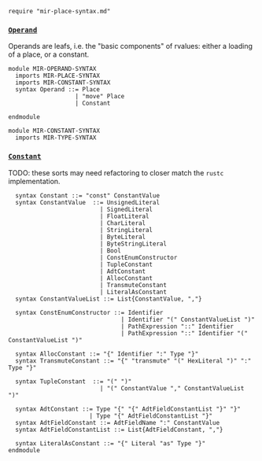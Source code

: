 ```k
require "mir-place-syntax.md"
```

### [`Operand`](https://doc.rust-lang.org/beta/nightly-rustc/rustc_middle/mir/enum.Operand.html)

Operands are leafs, i.e. the "basic components" of rvalues: either a loading of a place, or a constant.

```k
module MIR-OPERAND-SYNTAX
  imports MIR-PLACE-SYNTAX
  imports MIR-CONSTANT-SYNTAX
  syntax Operand ::= Place
                   | "move" Place
                   | Constant

endmodule
```

```k
module MIR-CONSTANT-SYNTAX
  imports MIR-TYPE-SYNTAX
```

### [`Constant`](https://doc.rust-lang.org/beta/nightly-rustc/rustc_middle/mir/struct.Constant.html)

TODO: these sorts may need refactoring to closer match the `rustc` implementation.

```k
  syntax Constant ::= "const" ConstantValue
  syntax ConstantValue  ::= UnsignedLiteral
                          | SignedLiteral
                          | FloatLiteral
                          | CharLiteral
                          | StringLiteral
                          | ByteLiteral
                          | ByteStringLiteral
                          | Bool
                          | ConstEnumConstructor
                          | TupleConstant
                          | AdtConstant
                          | AllocConstant
                          | TransmuteConstant
                          | LiteralAsConstant
  syntax ConstantValueList ::= List{ConstantValue, ","}

  syntax ConstEnumConstructor ::= Identifier
                                | Identifier "(" ConstantValueList ")"
                                | PathExpression "::" Identifier
                                | PathExpression "::" Identifier "(" ConstantValueList ")"

  syntax AllocConstant ::= "{" Identifier ":" Type "}"
  syntax TransmuteConstant ::= "{" "transmute" "(" HexLiteral ")" ":" Type "}"

  syntax TupleConstant  ::= "(" ")"
                          | "(" ConstantValue "," ConstantValueList ")"

  syntax AdtConstant ::= Type "{" "{" AdtFieldConstantList "}" "}"
                       | Type "{" AdtFieldConstantList "}"
  syntax AdtFieldConstant ::= AdtFieldName ":" ConstantValue
  syntax AdtFieldConstantList ::= List{AdtFieldConstant, ","}

  syntax LiteralAsConstant ::= "{" Literal "as" Type "}"
endmodule
```
